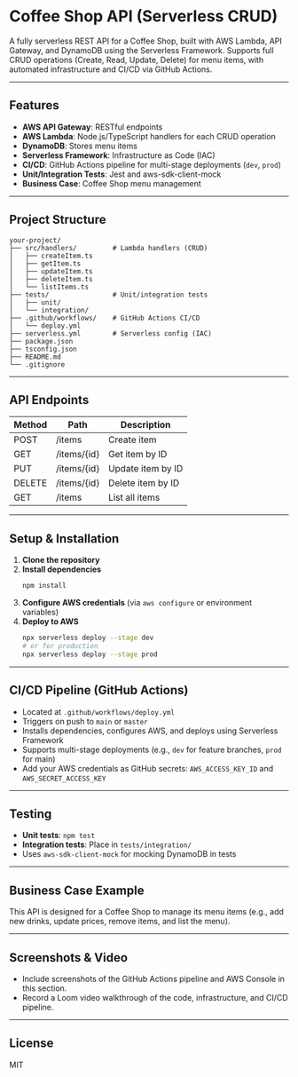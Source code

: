 # Coffee Shop API (Serverless CRUD)

A fully serverless REST API for a Coffee Shop, built with AWS Lambda, API Gateway, and DynamoDB using the Serverless Framework. Supports full CRUD operations (Create, Read, Update, Delete) for menu items, with automated infrastructure and CI/CD via GitHub Actions.

---

## Features
- **AWS API Gateway**: RESTful endpoints
- **AWS Lambda**: Node.js/TypeScript handlers for each CRUD operation
- **DynamoDB**: Stores menu items
- **Serverless Framework**: Infrastructure as Code (IAC)
- **CI/CD**: GitHub Actions pipeline for multi-stage deployments (`dev`, `prod`)
- **Unit/Integration Tests**: Jest and aws-sdk-client-mock
- **Business Case**: Coffee Shop menu management

---

## Project Structure
```
your-project/
├── src/handlers/         # Lambda handlers (CRUD)
│   ├── createItem.ts
│   ├── getItem.ts
│   ├── updateItem.ts
│   ├── deleteItem.ts
│   └── listItems.ts
├── tests/                # Unit/integration tests
│   ├── unit/
│   └── integration/
├── .github/workflows/    # GitHub Actions CI/CD
│   └── deploy.yml
├── serverless.yml        # Serverless config (IAC)
├── package.json
├── tsconfig.json
├── README.md
└── .gitignore
```

---

## API Endpoints
| Method | Path         | Description         |
|--------|--------------|--------------------|
| POST   | /items       | Create item        |
| GET    | /items/{id}  | Get item by ID     |
| PUT    | /items/{id}  | Update item by ID  |
| DELETE | /items/{id}  | Delete item by ID  |
| GET    | /items       | List all items     |

---

## Setup & Installation
1. **Clone the repository**
2. **Install dependencies**
   ```bash
   npm install
   ```
3. **Configure AWS credentials** (via `aws configure` or environment variables)
4. **Deploy to AWS**
   ```bash
   npx serverless deploy --stage dev
   # or for production
   npx serverless deploy --stage prod
   ```

---

## CI/CD Pipeline (GitHub Actions)
- Located at `.github/workflows/deploy.yml`
- Triggers on push to `main` or `master`
- Installs dependencies, configures AWS, and deploys using Serverless Framework
- Supports multi-stage deployments (e.g., `dev` for feature branches, `prod` for main)
- Add your AWS credentials as GitHub secrets: `AWS_ACCESS_KEY_ID` and `AWS_SECRET_ACCESS_KEY`

---

## Testing
- **Unit tests**: `npm test`
- **Integration tests**: Place in `tests/integration/`
- Uses `aws-sdk-client-mock` for mocking DynamoDB in tests

---

## Business Case Example
This API is designed for a Coffee Shop to manage its menu items (e.g., add new drinks, update prices, remove items, and list the menu).

---

## Screenshots & Video
- Include screenshots of the GitHub Actions pipeline and AWS Console in this section.
- Record a Loom video walkthrough of the code, infrastructure, and CI/CD pipeline.

---

## License
MIT 